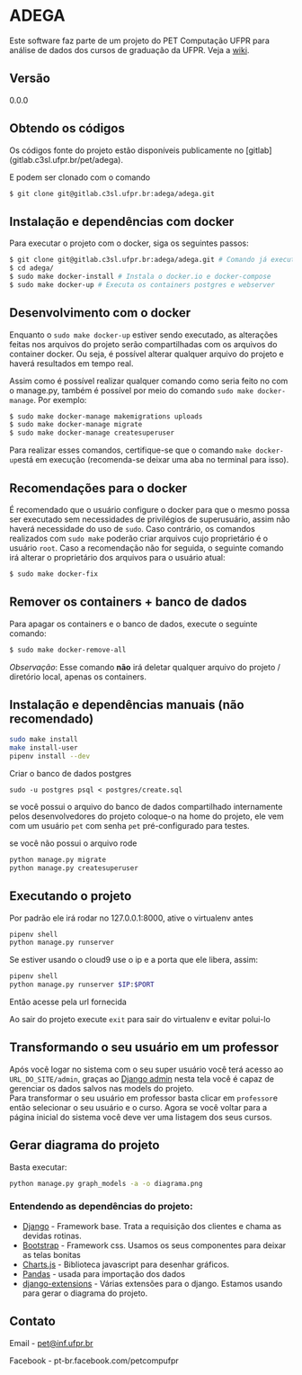 # ADEGA


Este software faz parte de um projeto do PET Computação UFPR para 
análise de dados dos cursos de graduação da UFPR. Veja a [wiki](http://gitlab.c3sl.ufpr.br/adega/adega/wikis/home).


## Versão
0.0.0



## Obtendo os códigos


Os códigos fonte do projeto estão disponíveis publicamente no [gitlab]
(gitlab.c3sl.ufpr.br/pet/adega).

E podem ser clonado com o comando

```bash
$ git clone git@gitlab.c3sl.ufpr.br:adega/adega.git
```
## Instalação e dependências com docker

Para executar o projeto com o docker, siga os seguintes passos:
```bash
$ git clone git@gitlab.c3sl.ufpr.br:adega/adega.git # Comando já executado
$ cd adega/
$ sudo make docker-install # Instala o docker.io e docker-compose
$ sudo make docker-up # Executa os containers postgres e webserver
```

## Desenvolvimento com o docker

Enquanto o `sudo make docker-up` estiver sendo executado, as alterações feitas nos arquivos do projeto serão compartilhadas com os arquivos do container docker. Ou seja, é possível alterar qualquer arquivo do projeto e haverá resultados em tempo real.


Assim como é possível realizar qualquer comando como seria feito no com o manage.py, também é possível por meio do comando `sudo make docker-manage`. Por exemplo:
```bash
$ sudo make docker-manage makemigrations uploads
$ sudo make docker-manage migrate
$ sudo make docker-manage createsuperuser
```

Para realizar esses comandos, certifique-se que o comando `make docker-up`está em execução (recomenda-se deixar uma aba no terminal para isso).

## Recomendações para o docker
É recomendado que o usuário configure o docker para que o mesmo possa ser executado sem necessidades de privilégios de superusuário, assim não haverá necessidade do uso de `sudo`. Caso contrário, os comandos realizados com `sudo make` poderão criar arquivos cujo proprietário é o usuário `root`. Caso a recomendação não for seguida, o seguinte comando irá alterar o proprietário dos arquivos para o usuário atual:
```bash
$ sudo make docker-fix
```

## Remover os containers + banco de dados
Para apagar os containers e o banco de dados, execute o seguinte comando:
```bash
$ sudo make docker-remove-all
```
*Observação*: Esse comando **não** irá deletar qualquer arquivo do projeto / diretório local, apenas os containers.   

## Instalação e dependências manuais (não recomendado)


```bash
sudo make install
make install-user
pipenv install --dev
```

Criar o banco de dados postgres

```
sudo -u postgres psql < postgres/create.sql
```


se você possui o arquivo do banco de dados compartilhado internamente pelos 
desenvolvedores do projeto coloque-o na home do projeto, ele vem com um usuário 
`pet` com senha `pet` pré-configurado para testes.


se você não possui o arquivo rode

```bash
python manage.py migrate
python manage.py createsuperuser
```


## Executando o projeto

Por padrão ele irá rodar no 127.0.0.1:8000, ative o virtualenv antes
```bash
pipenv shell
python manage.py runserver
```

Se estiver usando o cloud9 use o ip e a porta que ele libera, assim:
```bash
pipenv shell
python manage.py runserver $IP:$PORT
```

Então acesse pela url fornecida

Ao sair do projeto execute `exit` para sair do virtualenv e evitar polui-lo

## Transformando o seu usuário em um professor

Após você logar no sistema com o seu super usuário você terá acesso ao `URL_DO_SITE/admin`, graças ao [Django admin](https://docs.djangoproject.com/en/1.10/ref/contrib/admin/) nesta tela você é capaz de gerenciar os dados salvos nas models do projeto.   
Para transformar o seu usuário em professor basta clicar em `professor`e então selecionar o seu usuário e o curso. Agora se você voltar para a página inicial do sistema você deve ver uma listagem dos seus cursos. 


## Gerar diagrama do projeto

Basta executar:
```bash
python manage.py graph_models -a -o diagrama.png
```

### Entendendo as dependências do projeto:

* [Django](https://www.djangoproject.com/) - Framework base. Trata a requisição dos clientes e chama as devidas rotinas.
* [Bootstrap](http://getbootstrap.com/) - Framework css. Usamos os seus componentes para deixar as telas bonitas
* [Charts.js](http://www.chartjs.org/) - Biblioteca javascript para desenhar gráficos.
* [Pandas](http://pandas.pydata.org/) - usada para importação dos dados
* [django-extensions](https://django-extensions.readthedocs.io/en/latest/) - Várias extensões para o django. Estamos usando para gerar o diagrama do projeto.


## Contato


Email - pet@inf.ufpr.br

Facebook - pt-br.facebook.com/petcompufpr
